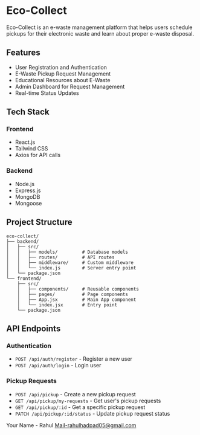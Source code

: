 # Eco-Collect

Eco-Collect is an e-waste management platform that helps users schedule pickups for their electronic waste and learn about proper e-waste disposal.

## Features

- User Registration and Authentication
- E-Waste Pickup Request Management
- Educational Resources about E-Waste
- Admin Dashboard for Request Management
- Real-time Status Updates

## Tech Stack

### Frontend
- React.js
- Tailwind CSS
- Axios for API calls

### Backend
- Node.js
- Express.js
- MongoDB
- Mongoose


## Project Structure

```
eco-collect/
├── backend/
│   ├── src/
│   │   ├── models/         # Database models
│   │   ├── routes/         # API routes
│   │   ├── middleware/     # Custom middleware
│   │   └── index.js        # Server entry point
│   └── package.json
└── frontend/
    ├── src/
    │   ├── components/     # Reusable components
    │   ├── pages/          # Page components
    │   ├── App.jsx         # Main App component
    │   └── index.jsx       # Entry point
    └── package.json
```

## API Endpoints

### Authentication
- `POST /api/auth/register` - Register a new user
- `POST /api/auth/login` - Login user

### Pickup Requests
- `POST /api/pickup` - Create a new pickup request
- `GET /api/pickup/my-requests` - Get user's pickup requests
- `GET /api/pickup/:id` - Get a specific pickup request
- `PATCH /api/pickup/:id/status` - Update pickup request status


Your Name - Rahul
Mail-rahulhadpad05@gmail.com
